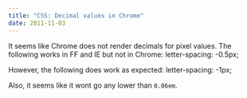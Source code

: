 ```yaml
---
title: "CSS: Decimal values in Chrome"
date: 2011-11-03
---
```

It seems like Chrome does not render decimals for pixel values. The following works in FF and IE but not in Chrome:
     letter-spacing: -0.5px;

However, the following does work as expected:
     letter-spacing: -1px;

Also, it seems like it wont go any lower than `0.06em`.

